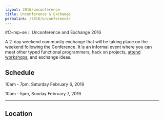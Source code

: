 ```yaml
---
layout: 2016/unconference
title: Unconference & Exchange
permalink: /2016/unconference/
---
```


#C◦mp◦se :: Unconference and Exchange 2016

A 2-day weekend community exchange that will be taking place on the weekend following the Conference. It is an informal event where you can meet other typed functional programmers, hack on projects, [attend workshops](../workshops), and exchange ideas. 

## Schedule

10am - 7pm, Saturday February 6, 2016

10am - 5pm, Sunday February 7, 2016

---

## Location
